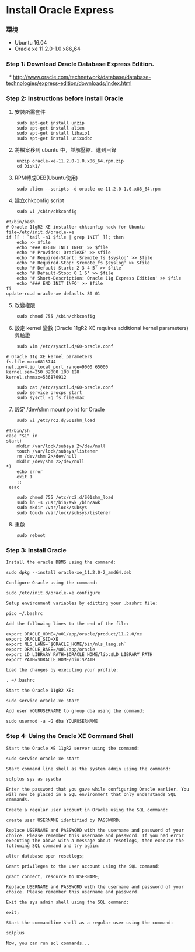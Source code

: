 # Install Oracle Express

### 環境
  * Ubuntu 16.04
  * Oracle xe 11.2.0-1.0 x86_64

### Step 1: Download Oracle Database Express Edition.
    * http://www.oracle.com/technetwork/database/database-technologies/express-edition/downloads/index.html


### Step 2: Instructions before install Oracle

1. 安裝所需套件
```
    sudo apt-get install unzip
    sudo apt-get install alien
    sudo apt-get install libaio1
    sudo apt-get install unixodbc
```
2. 將檔案移到 ubuntu 中，並解壓縮、進到目錄
```
    unzip oracle-xe-11.2.0-1.0.x86_64.rpm.zip
    cd Disk1/
```
3. RPM轉成DEB(Ubuntu使用)
```
    sudo alien --scripts -d oracle-xe-11.2.0-1.0.x86_64.rpm
```
4. 建立chkconfig script
```
    sudo vi /sbin/chkconfig
```
```
#!/bin/bash
# Oracle 11gR2 XE installer chkconfig hack for Ubuntu
file=/etc/init.d/oracle-xe
if [[ ! `tail -n1 $file | grep INIT` ]]; then
    echo >> $file
    echo '### BEGIN INIT INFO' >> $file
    echo '# Provides: OracleXE' >> $file
    echo '# Required-Start: $remote_fs $syslog' >> $file
    echo '# Required-Stop: $remote_fs $syslog' >> $file
    echo '# Default-Start: 2 3 4 5' >> $file
    echo '# Default-Stop: 0 1 6' >> $file
    echo '# Short-Description: Oracle 11g Express Edition' >> $file
    echo '### END INIT INFO' >> $file
fi
update-rc.d oracle-xe defaults 80 01
```
5. 改變權限
```
    sudo chmod 755 /sbin/chkconfig  
```
6. 設定 kernel 變數 (Oracle 11gR2 XE requires additional kernel parameters) 與驗證
```
    sudo vim /etc/sysctl.d/60-oracle.conf
```
```
# Oracle 11g XE kernel parameters 
fs.file-max=6815744  
net.ipv4.ip_local_port_range=9000 65000  
kernel.sem=250 32000 100 128 
kernel.shmmax=536870912 
```
```
    sudo cat /etc/sysctl.d/60-oracle.conf 
    sudo service procps start
    sudo sysctl -q fs.file-max
```
7. 設定 /dev/shm mount point for Oracle
```
    sudo vi /etc/rc2.d/S01shm_load
```
```
#!/bin/sh
case "$1" in
start)
    mkdir /var/lock/subsys 2>/dev/null
    touch /var/lock/subsys/listener
    rm /dev/shm 2>/dev/null
    mkdir /dev/shm 2>/dev/null
*)
    echo error
    exit 1
    ;;
 esac 
```
````
    sudo chmod 755 /etc/rc2.d/S01shm_load
    sudo ln -s /usr/bin/awk /bin/awk 
    sudo mkdir /var/lock/subsys 
    sudo touch /var/lock/subsys/listener
````
8. 重啟
```
    sudo reboot
```

### Step 3: Install Oracle

    Install the oracle DBMS using the command:

    sudo dpkg --install oracle-xe_11.2.0-2_amd64.deb

    Configure Oracle using the command:

    sudo /etc/init.d/oracle-xe configure 

    Setup environment variables by editting your .bashrc file:

    pico ~/.bashrc

    Add the following lines to the end of the file:

    export ORACLE_HOME=/u01/app/oracle/product/11.2.0/xe
    export ORACLE_SID=XE
    export NLS_LANG=`$ORACLE_HOME/bin/nls_lang.sh`
    export ORACLE_BASE=/u01/app/oracle
    export LD_LIBRARY_PATH=$ORACLE_HOME/lib:$LD_LIBRARY_PATH
    export PATH=$ORACLE_HOME/bin:$PATH

    Load the changes by executing your profile:

    . ~/.bashrc

    Start the Oracle 11gR2 XE:

    sudo service oracle-xe start

    Add user YOURUSERNAME to group dba using the command:

    sudo usermod -a -G dba YOURUSERNAME

### Step 4: Using the Oracle XE Command Shell

    Start the Oracle XE 11gR2 server using the command:

    sudo service oracle-xe start

    Start command line shell as the system admin using the command:

    sqlplus sys as sysdba

    Enter the password that you gave while configuring Oracle earlier. You will now be placed in a SQL environment that only understands SQL commands.

    Create a regular user account in Oracle using the SQL command:

    create user USERNAME identified by PASSWORD;

    Replace USERNAME and PASSWORD with the username and password of your choice. Please remember this username and password. If you had error executing the above with a message about resetlogs, then execute the following SQL command and try again:

    alter database open resetlogs;

    Grant privileges to the user account using the SQL command:

    grant connect, resource to USERNAME;

    Replace USERNAME and PASSWORD with the username and password of your choice. Please remember this username and password.

    Exit the sys admin shell using the SQL command:

    exit;

    Start the commandline shell as a regular user using the command:

    sqlplus

    Now, you can run sql commands...

